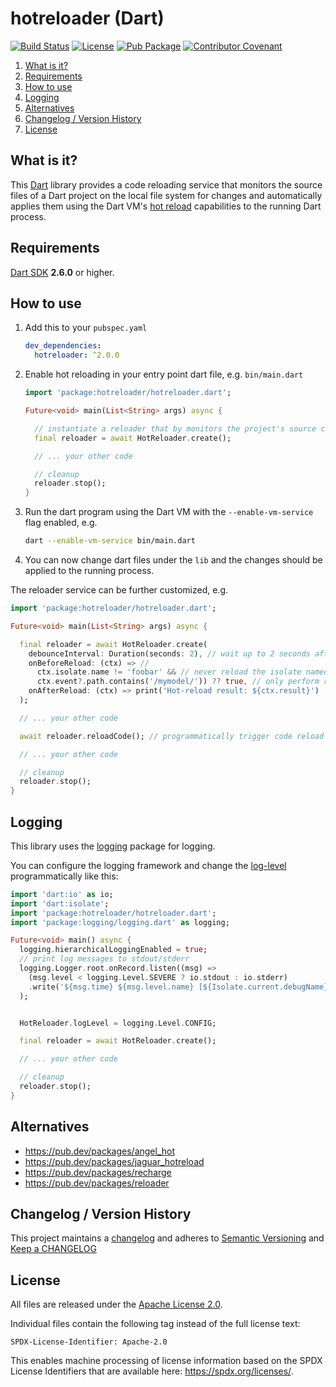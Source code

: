 # hotreloader (Dart)

[![Build Status](https://travis-ci.com/vegardit/dart-hotreloader.svg?branch=master "Travis CI")](https://travis-ci.com/vegardit/dart-hotreloader)
[![License](https://img.shields.io/badge/License-Apache%202.0-blue.svg)](LICENSE.txt)
[![Pub Package](https://img.shields.io/pub/v/hotreloader.svg)](https://pub.dev/packages/hotreloader)
[![Contributor Covenant](https://img.shields.io/badge/Contributor%20Covenant-v2.0%20adopted-ff69b4.svg)](CODE_OF_CONDUCT.md)

1. [What is it?](#what-is-it)
1. [Requirements](#requirements)
1. [How to use](#how-to-use)
1. [Logging](#logging)
1. [Alternatives](#alternatives)
1. [Changelog / Version History](#changelog)
1. [License](#license)


## <a name="what-is-it"></a>What is it?

This [Dart](https://dart.dev) library provides a code reloading service that monitors the source files of a Dart project on the local file system for changes
and automatically applies them using the Dart VM's [hot reload](https://github.com/dart-lang/sdk/wiki/Hot-reload) capabilities to the running Dart process.


## <a name="requirements"></a>Requirements

[Dart SDK](https://dart.dev/get-dart) **2.6.0** or higher.


## <a name="how-to-use"></a>How to use

1. Add this to your `pubspec.yaml`

   ```yaml
   dev_dependencies:
     hotreloader: ^2.0.0
   ```

1. Enable hot reloading in your entry point dart file, e.g. `bin/main.dart`

   ```dart
   import 'package:hotreloader/hotreloader.dart';

   Future<void> main(List<String> args) async {

     // instantiate a reloader that by monitors the project's source code folders for changes
     final reloader = await HotReloader.create();

     // ... your other code

     // cleanup
     reloader.stop();
   }
   ```

1. Run the dart program using the Dart VM with the `--enable-vm-service` flag enabled, e.g.

   ```bash
   dart --enable-vm-service bin/main.dart
   ```

1. You can now change dart files under the `lib` and the changes should be applied to the running process.

The reloader service can be further customized, e.g.

```dart
import 'package:hotreloader/hotreloader.dart';

Future<void> main(List<String> args) async {

  final reloader = await HotReloader.create(
    debounceInterval: Duration(seconds: 2), // wait up to 2 seconds after file change before reloading
    onBeforeReload: (ctx) => //
      ctx.isolate.name != 'foobar' && // never reload the isolate named 'foobar'
      ctx.event?.path.contains('/mymodel/')) ?? true, // only perform reload when dart files under ../mymodel/ are changed
    onAfterReload: (ctx) => print('Hot-reload result: ${ctx.result}')
  );

  // ... your other code

  await reloader.reloadCode(); // programmatically trigger code reload

  // ... your other code

  // cleanup
  reloader.stop();
}
```


## <a name="logging"></a>Logging

This library uses the [logging](https://pub.dev/packages/logging) package for logging.

You can configure the logging framework and change the [log-level](https://github.com/dart-lang/logging/blob/master/lib/src/level.dart) programmatically like this:

```dart
import 'dart:io' as io;
import 'dart:isolate';
import 'package:hotreloader/hotreloader.dart';
import 'package:logging/logging.dart' as logging;

Future<void> main() async {
  logging.hierarchicalLoggingEnabled = true;
  // print log messages to stdout/stderr
  logging.Logger.root.onRecord.listen((msg) =>
    (msg.level < logging.Level.SEVERE ? io.stdout : io.stderr)
    .write('${msg.time} ${msg.level.name} [${Isolate.current.debugName}] ${msg.loggerName}: ${msg.message}\n')
  );


  HotReloader.logLevel = logging.Level.CONFIG;

  final reloader = await HotReloader.create();

  // ... your other code

  // cleanup
  reloader.stop();
}
```


## <a name="alternatives"></a>Alternatives

- https://pub.dev/packages/angel_hot
- https://pub.dev/packages/jaguar_hotreload
- https://pub.dev/packages/recharge
- https://pub.dev/packages/reloader


## <a name="changelog"></a>Changelog / Version History

This project maintains a [changelog](CHANGELOG.md) and adheres to [Semantic Versioning](https://semver.org) and [Keep a CHANGELOG](https://keepachangelog.com)


## <a name="license"></a>License

All files are released under the [Apache License 2.0](LICENSE.txt).

Individual files contain the following tag instead of the full license text:
```
SPDX-License-Identifier: Apache-2.0
```

This enables machine processing of license information based on the SPDX License Identifiers that are available here: https://spdx.org/licenses/.